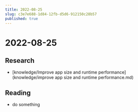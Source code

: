 ```yaml
---
title: 2022-08-25
slug: c3e7e688-1d84-12fb-d5d6-912150c28b57
published: true
---
```


# 2022-08-25

## Research

* \[knowledge/Improve app size and runtime performance\](knowledge/improve app size and runtime performance.md)

## Reading

* do something

